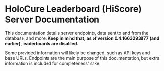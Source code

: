 # HoloCure Leaderboard (HiScore) Server Documentation

This documentation details server endpoints, data sent to and from the database, and more. **Keep in mind that, as of version 0.4.1663293877 (and earlier), leaderboards are disabled.**

Some provided information will likely be changed, such as API keys and base URLs. Endpoints are the main purpose of this documentation, but extra information is included for completeness' sake.
